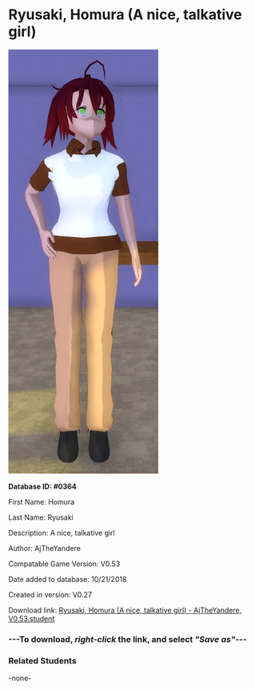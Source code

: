 # Ryusaki, Homura (A nice, talkative girl)

<img src="../../Files/Images/Ryusaki, Homura (A nice, talkative girl).png" title="Ryusaki, Homura (A nice, talkative girl) - AjTheYandere, V0.53">

**Database ID: #0364**

First Name: Homura

Last Name: Ryusaki

Description: A nice, talkative girl

Author: AjTheYandere

Compatable Game Version: V0.53

Date added to database: 10/21/2018

Created in version: V0.27

Download link: <a href="https://raw.githubusercontent.com/Arbiter1223/Daigaku-Gurashi-Custom-Students/master/Files/Student%20Files/Ryusaki%2C%20Homura%20(A%20nice%2C%20talkative%20girl)%20-%20AjTheYandere%2C%20V0.53.student">Ryusaki, Homura (A nice, talkative girl) - AjTheYandere, V0.53.student</a>

### ---**To download, _right-click_ the link, and select _"Save as"_**---

### Related Students

-none-
